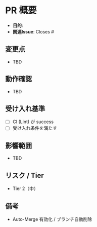 # PR 概要

- **目的**:
- **関連Issue**: Closes #

## 変更点

- TBD

## 動作確認

- TBD

## 受け入れ基準

- [ ] CI (Lint) が success
- [ ] 受け入れ条件を満たす

## 影響範囲

- TBD

## リスク / Tier

- Tier 2（中）

## 備考

- Auto-Merge 有効化 / ブランチ自動削除
